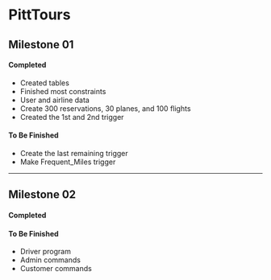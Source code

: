 # PittTours

## Milestone 01

#### Completed
* Created tables
* Finished most constraints
* User and airline data
* Create 300 reservations, 30 planes, and 100 flights
* Created the 1st and 2nd trigger

#### To Be Finished
* Create the last remaining trigger
* Make Frequent_Miles trigger

___

## Milestone 02

#### Completed

#### To Be Finished
* Driver program
* Admin commands
* Customer commands
